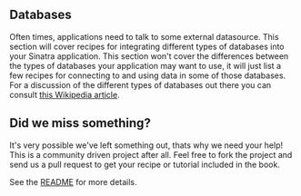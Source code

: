 Databases
---------

Often times, applications need to talk to some external datasource. This
section will cover recipes for integrating different types of databases
into your Sinatra application. This section won't cover the differences
between the types of databases your application may want to use, it will
just list a few recipes for connecting to and using data in some of those
databases. For a discussion of the different types of databases out there
you can consult [this Wikipedia article][database_on_wikipedia].

## Did we miss something?

It's very possible we've left something out, thats why we need your help! This
is a community driven project after all. Feel free to fork the project and send
us a pull request to get your recipe or tutorial included in the book. 

See the [README][readme] for more details.

[database_on_wikipedia]: http://en.wikipedia.org/wiki/Database
[readme]: http://github.com/sinatra/sinatra-book-contrib/blob/master/README.md